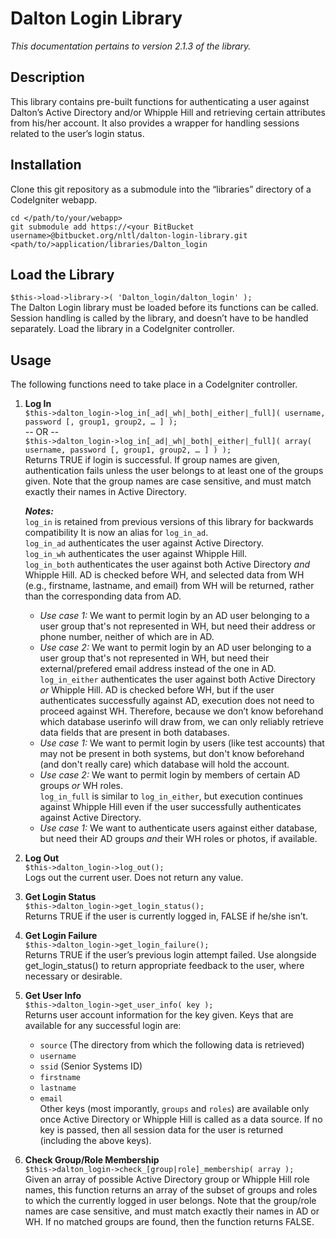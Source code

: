 # Dalton Login Library

*This documentation pertains to version 2.1.3 of the library.*

## Description
This library contains pre-built functions for authenticating a user against Dalton’s Active Directory and/or Whipple Hill and retrieving certain attributes from his/her account. It also provides a wrapper for handling sessions related to the user’s login status.
  
## Installation
Clone this git repository as a submodule into the “libraries” directory of a CodeIgniter webapp.

```
cd </path/to/your/webapp>
git submodule add https://<your BitBucket username>@bitbucket.org/nltl/dalton-login-library.git <path/to/>application/libraries/Dalton_login
```

## Load the Library
`$this->load->library->( 'Dalton_login/dalton_login' );`  
The Dalton Login library must be loaded before its functions can be called. Session handling is called by the library, and doesn’t have to be handled separately. Load the library in a CodeIgniter controller.

## Usage
The following functions need to take place in a CodeIgniter controller.

1.	**Log In**  
`$this->dalton_login->log_in[_ad|_wh|_both|_either|_full]( username, password [, group1, group2, … ] );`  
-- OR --  
`$this->dalton_login->log_in[_ad|_wh|_both|_either|_full]( array( username, password [, group1, group2, … ] ) );`  
Returns TRUE if login is successful. If group names are given, authentication fails unless the user belongs to at least one of the groups given. Note that the group names are case sensitive, and must match exactly their names in Active Directory.  

	***Notes:***  
	`log_in` is retained from previous versions of this library for backwards compatibility It is now an alias for `log_in_ad`.  
	`log_in_ad` authenticates the user against Active Directory.  
	`log_in_wh` authenticates the user against Whipple Hill.  
	`log_in_both` authenticates the user against both Active Directory _and_ Whipple Hill. AD is checked before WH, and selected data from WH (e.g., firstname, lastname, and email) from WH will be returned, rather than the corresponding data from AD.  
	- *Use case 1:* We want to permit login by an AD user belonging to a user group that's not represented in WH, but need their address or phone number, neither of which are in AD.  
	- *Use case 2:* We want to permit login by an AD user belonging to a user group that's not represented in WH, but need their external/prefered email address instead of the one in AD.  
	`log_in_either` authenticates the user against both Active Directory _or_ Whipple Hill. AD is checked before WH, but if the user authenticates successfully against AD, execution does not need to proceed against WH. Therefore, because we don’t know beforehand which database userinfo will draw from, we can only reliably retrieve data fields that are present in both databases.  
	- *Use case 1:* We want to permit login by users (like test accounts) that may not be present in both systems, but don't know beforehand (and don't really care) which database will hold the account.  
	- *Use case 2:* We want to permit login by members of certain AD groups _or_ WH roles.  
	`log_in_full` is similar to `log_in_either`, but execution continues against Whipple Hill even if the user successfully authenticates against Active Directory.
	- *Use case 1:* We want to authenticate users against either database, but need their AD groups _and_ their WH roles or photos, if available.


2.	**Log Out**  
`$this->dalton_login->log_out();`  
Logs out the current user. Does not return any value.

3.	**Get Login Status**  
`$this->dalton_login->get_login_status();`  
Returns TRUE if the user is currently logged in, FALSE if he/she isn’t.

4.	**Get Login Failure**  
`$this->dalton_login->get_login_failure();`  
Returns TRUE if the user’s previous login attempt failed. Use alongside get_login_status() to return appropriate feedback to the user, where necessary or desirable.

5.	**Get User Info**  
`$this->dalton_login->get_user_info( key );`  
Returns user account information for the key given. Keys that are available for any successful login are:  
	- `source`  (The directory from which the following data is retrieved)
	- `username`  
	- `ssid` (Senior Systems ID)  
	- `firstname`  
	- `lastname`  
	- `email`  
Other keys (most imporantly, `groups` and `roles`) are available only once Active Directory or Whipple Hill is called as a data source. If no key is passed, then all session data for the user is returned (including the above keys).

6.	**Check Group/Role Membership**  
`$this->dalton_login->check_[group|role]_membership( array );`  
Given an array of possible Active Directory group or Whipple Hill role names, this function returns an array of the subset of groups and roles to which the currently logged in user belongs. Note that the group/role names are case sensitive, and must match exactly their names in AD or WH. If no matched groups are found, then the function returns FALSE.
